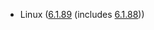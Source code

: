 - Linux ([6.1.89](https://lwn.net/Articles/971443) (includes [6.1.88](https://lwn.net/Articles/971364)))

